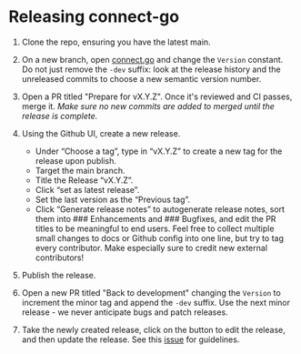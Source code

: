 # Releasing connect-go

1. Clone the repo, ensuring you have the latest main.

2. On a new branch, open [connect.go](connect.go) and change the `Version` constant. Do not just remove the `-dev` suffix: look at the release history and the unreleased commits to choose a new semantic version number.

3. Open a PR titled "Prepare for vX.Y.Z". Once it's reviewed and CI passes, merge it. *Make sure no new commits are added to merged until the release is complete.*

4. Using the Github UI, create a new release.
    - Under “Choose a tag”, type in “vX.Y.Z” to create a new tag for the release upon publish.
    - Target the main branch.
    - Title the Release “vX.Y.Z”.
    - Click “set as latest release”.
    - Set the last version as the “Previous tag”.
    - Click “Generate release notes” to autogenerate release notes, sort them into ### Enhancements and ### Bugfixes, and edit the PR titles to be meaningful to end users. Feel free to collect multiple small changes to docs or Github config into one line, but try to tag every contributor. Make especially sure to credit new external contributors!

5. Publish the release.

6. Open a new PR titled "Back to development" changing the `Version` to increment the minor tag and append the `-dev` suffix. Use the next minor release - we never anticipate bugs and patch releases.

7. Take the newly created release, click on the button to edit the release, and then update the release. See this [issue](https://github.com/orgs/community/discussions/8226) for guidelines.
